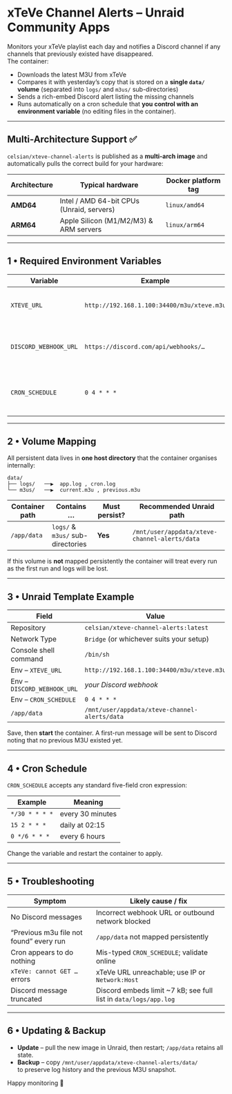 # xTeVe Channel Alerts – Unraid Community Apps

Monitors your xTeVe playlist each day and notifies a Discord channel if any
channels that previously existed have disappeared.  
The container:

* Downloads the latest M3U from xTeVe  
* Compares it with yesterday’s copy that is stored on a **single `data/`
  volume** (separated into `logs/` and `m3us/` sub-directories)  
* Sends a rich-embed Discord alert listing the missing channels  
* Runs automatically on a cron schedule that **you control with an
  environment variable** (no editing files in the container).

---

## Multi-Architecture Support ✅

`celsian/xteve-channel-alerts` is published as a **multi-arch image** and
automatically pulls the correct build for your hardware:

| Architecture | Typical hardware                        | Docker platform tag |
|--------------|-----------------------------------------|---------------------|
| **AMD64**    | Intel / AMD 64-bit CPUs (Unraid, servers) | `linux/amd64`       |
| **ARM64**    | Apple Silicon (M1/M2/M3) & ARM servers   | `linux/arm64`       |

---

## 1 • Required Environment Variables

| Variable | Example | Description |
|----------|---------|-------------|
| `XTEVE_URL` | `http://192.168.1.100:34400/m3u/xteve.m3u` | Public or LAN URL produced by xTeVe |
| `DISCORD_WEBHOOK_URL` | `https://discord.com/api/webhooks/…` | Discord webhook that receives alerts |
| `CRON_SCHEDULE` | `0 4 * * *` | Cron expression controlling when the check runs |

---

## 2 • Volume Mapping

All persistent data lives in **one host directory** that the container
organises internally:

```
data/
├── logs/   ──▶  app.log , cron.log
└── m3us/   ──▶  current.m3u , previous.m3u
```

| Container path | Contains … | Must persist? | Recommended Unraid path |
|----------------|------------|---------------|-------------------------|
| `/app/data`    | `logs/` & `m3us/` sub-directories | **Yes** | `/mnt/user/appdata/xteve-channel-alerts/data` |

If this volume is **not** mapped persistently the container will treat every
run as the first run and logs will be lost.

---

## 3 • Unraid Template Example

| Field | Value |
|-------|-------|
| Repository | `celsian/xteve-channel-alerts:latest` |
| Network Type | `Bridge` (or whichever suits your setup) |
| Console shell command | `/bin/sh` |
| Env – `XTEVE_URL` | `http://192.168.1.100:34400/m3u/xteve.m3u` |
| Env – `DISCORD_WEBHOOK_URL` | *your Discord webhook* |
| Env – `CRON_SCHEDULE` | `0 4 * * *` |
| `/app/data` | `/mnt/user/appdata/xteve-channel-alerts/data` |

Save, then **start** the container. A first-run message will be sent to
Discord noting that no previous M3U existed yet.

---

## 4 • Cron Schedule

`CRON_SCHEDULE` accepts any standard five-field cron expression:

| Example | Meaning |
|---------|---------|
| `*/30 * * * *` | every 30 minutes |
| `15 2 * * *` | daily at 02:15 |
| `0 */6 * * *` | every 6 hours |

Change the variable and restart the container to apply.

---

## 5 • Troubleshooting

| Symptom | Likely cause / fix |
|---------|--------------------|
| No Discord messages | Incorrect webhook URL or outbound network blocked |
| “Previous m3u file not found” every run | `/app/data` not mapped persistently |
| Cron appears to do nothing | Mis-typed `CRON_SCHEDULE`; validate online |
| `xTeVe: cannot GET …` errors | xTeVe URL unreachable; use IP or `Network:Host` |
| Discord message truncated | Discord embeds limit ~7 kB; see full list in `data/logs/app.log` |

---

## 6 • Updating & Backup

* **Update** – pull the new image in Unraid, then restart; `/app/data`
  retains all state.
* **Backup** – copy
  `/mnt/user/appdata/xteve-channel-alerts/data/`  
  to preserve log history and the previous M3U snapshot.

Happy monitoring 🎉
